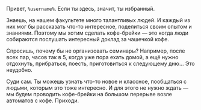 Привет, `%username%`. Если ты здесь, значит, ты избранный.

Знаешь, на нашем факультете много талантливых людей. И каждый из них мог бы рассказать что-то интересное, поделиться своим опытом и знаниями. Поэтому мы хотим сделать кофе-брейки — это когда люди собираются послушать интересный доклад за чашечкой кофе.

Спросишь, почему бы не организовать семинары? Например, после всех пар, часов так в 5, когда уже пора ехать домой, а ещё нужно отдохнуть, прибраться, поесть, приготовиться к следующему дню... Это неудобно.

Суди сам. Ты можешь узнать что-то новое и классное, пообщаться с людьми, которым это тоже интересно. И для этого не нужно ждать — мы будем проводить кофе-брейки на большом перерыве возле автоматов с кофе. Приходи.
